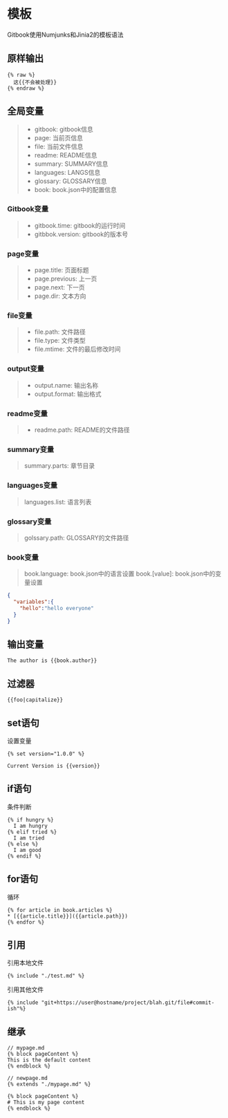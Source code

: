 # 模板

Gitbook使用Numjunks和Jinia2的模板语法

## 原样输出

```jinia2
{% raw %}
  这{{不会被处理}}
{% endraw %}
```

## 全局变量

> * gitbook: gitbook信息
> * page: 当前页信息
> * file: 当前文件信息
> * readme: README信息
> * summary: SUMMARY信息
> * languages: LANGS信息
> * glossary: GLOSSARY信息
> * book: book.json中的配置信息

### Gitbook变量

> * gitbook.time: gitbook的运行时间
> * gitbbok.version: gitbook的版本号

### page变量

> * page.title: 页面标题
> * page.previous: 上一页
> * page.next: 下一页
> * page.dir: 文本方向

### file变量

> * file.path: 文件路径
> * file.type: 文件类型
> * file.mtime: 文件的最后修改时间

### output变量

> * output.name: 输出名称
> * output.format: 输出格式

### readme变量

> * readme.path: README的文件路径

### summary变量

> summary.parts: 章节目录

### languages变量

> languages.list: 语言列表

### glossary变量

> golssary.path: GLOSSARY的文件路径

### book变量

> book.language: book.json中的语言设置
> book.[value]: book.json中的变量设置

```json
{
  "variables":{
    "hello":"hello everyone"
  }
}
```

## 输出变量

```jinia2
The author is {{book.author}}
```

## 过滤器

```jinia2
{{foo|capitalize}}
```

## set语句

设置变量

```jinia2
{% set version="1.0.0" %}

Current Version is {{version}}
```

## if语句

条件判断

```jinia2
{% if hungry %}
  I am hungry
{% elif tried %}
  I am tried
{% else %}
  I am good
{% endif %}
```

## for语句

循环

```jinia2
{% for article in book.articles %}
* [{{article.title}}]({{article.path}})
{% endfor %}
```

## 引用

引用本地文件

```jinia2
{% include "./test.md" %}
```

引用其他文件

```jinia2
{% include "git+https://user@hostname/project/blah.git/file#commit-ish"%}
```

## 继承

```jinia2
// mypage.md
{% block pageContent %}
This is the default content
{% endblock %}

// newpage.md
{% extends "./mypage.md" %}

{% block pageContent %}
# This is my page content
{% endblock %}
```

